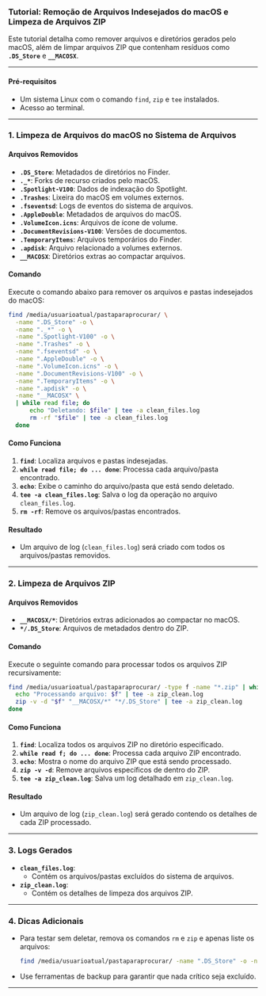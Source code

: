 ### Tutorial: Remoção de Arquivos Indesejados do macOS e Limpeza de Arquivos ZIP

Este tutorial detalha como remover arquivos e diretórios gerados pelo macOS, além de limpar arquivos ZIP que contenham resíduos como **`.DS_Store`** e **`__MACOSX`**.

---

#### **Pré-requisitos**
- Um sistema Linux com o comando `find`, `zip` e `tee` instalados.
- Acesso ao terminal.

---

### **1. Limpeza de Arquivos do macOS no Sistema de Arquivos**

#### **Arquivos Removidos**
- **`.DS_Store`**: Metadados de diretórios no Finder.
- **`._*`**: Forks de recurso criados pelo macOS.
- **`.Spotlight-V100`**: Dados de indexação do Spotlight.
- **`.Trashes`**: Lixeira do macOS em volumes externos.
- **`.fseventsd`**: Logs de eventos do sistema de arquivos.
- **`.AppleDouble`**: Metadados de arquivos do macOS.
- **`.VolumeIcon.icns`**: Arquivos de ícone de volume.
- **`.DocumentRevisions-V100`**: Versões de documentos.
- **`.TemporaryItems`**: Arquivos temporários do Finder.
- **`.apdisk`**: Arquivo relacionado a volumes externos.
- **`__MACOSX`**: Diretórios extras ao compactar arquivos.

#### **Comando**
Execute o comando abaixo para remover os arquivos e pastas indesejados do macOS:

```bash
find /media/usuarioatual/pastaparaprocurar/ \
  -name ".DS_Store" -o \
  -name "._*" -o \
  -name ".Spotlight-V100" -o \
  -name ".Trashes" -o \
  -name ".fseventsd" -o \
  -name ".AppleDouble" -o \
  -name ".VolumeIcon.icns" -o \
  -name ".DocumentRevisions-V100" -o \
  -name ".TemporaryItems" -o \
  -name ".apdisk" -o \
  -name "__MACOSX" \
  | while read file; do
      echo "Deletando: $file" | tee -a clean_files.log
      rm -rf "$file" | tee -a clean_files.log
  done
```

#### **Como Funciona**
1. **`find`**: Localiza arquivos e pastas indesejadas.
2. **`while read file; do ... done`**: Processa cada arquivo/pasta encontrado.
3. **`echo`**: Exibe o caminho do arquivo/pasta que está sendo deletado.
4. **`tee -a clean_files.log`**: Salva o log da operação no arquivo `clean_files.log`.
5. **`rm -rf`**: Remove os arquivos/pastas encontrados.

#### **Resultado**
- Um arquivo de log (`clean_files.log`) será criado com todos os arquivos/pastas removidos.

---

### **2. Limpeza de Arquivos ZIP**

#### **Arquivos Removidos**
- **`__MACOSX/*`**: Diretórios extras adicionados ao compactar no macOS.
- **`*/.DS_Store`**: Arquivos de metadados dentro do ZIP.

#### **Comando**
Execute o seguinte comando para processar todos os arquivos ZIP recursivamente:

```bash
find /media/usuarioatual/pastaparaprocurar/ -type f -name "*.zip" | while read f; do
  echo "Processando arquivo: $f" | tee -a zip_clean.log
  zip -v -d "$f" "__MACOSX/*" "*/.DS_Store" | tee -a zip_clean.log
done
```

#### **Como Funciona**
1. **`find`**: Localiza todos os arquivos ZIP no diretório especificado.
2. **`while read f; do ... done`**: Processa cada arquivo ZIP encontrado.
3. **`echo`**: Mostra o nome do arquivo ZIP que está sendo processado.
4. **`zip -v -d`**: Remove arquivos específicos de dentro do ZIP.
5. **`tee -a zip_clean.log`**: Salva um log detalhado em `zip_clean.log`.

#### **Resultado**
- Um arquivo de log (`zip_clean.log`) será gerado contendo os detalhes de cada ZIP processado.

---

### **3. Logs Gerados**
- **`clean_files.log`**:
  - Contém os arquivos/pastas excluídos do sistema de arquivos.
- **`zip_clean.log`**:
  - Contém os detalhes de limpeza dos arquivos ZIP.

---

### **4. Dicas Adicionais**
- Para testar sem deletar, remova os comandos `rm` e `zip` e apenas liste os arquivos:
  ```bash
  find /media/usuarioatual/pastaparaprocurar/ -name ".DS_Store" -o -name "__MACOSX" | tee test_files.log
  ```
- Use ferramentas de backup para garantir que nada crítico seja excluído.

---
